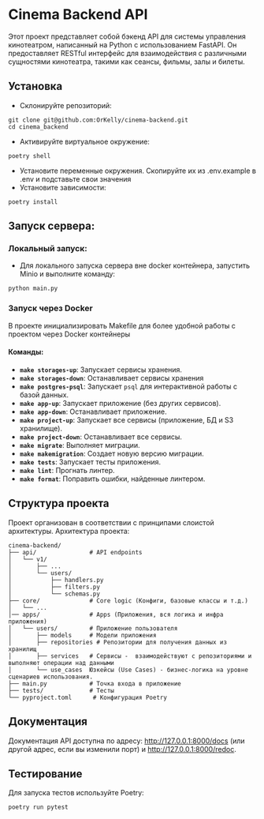 # Cinema Backend API
Этот проект представляет собой бэкенд API для системы управления 
кинотеатром, написанный на Python с использованием FastAPI. Он предоставляет RESTful интерфейс для взаимодействия с различными сущностями кинотеатра, такими как сеансы, фильмы, залы и билеты.

## Установка
- Склонируйте репозиторий:
```
git clone git@github.com:OrKelly/cinema-backend.git
cd cinema_backend
```
- Активируйте виртуальное окружение:
```
poetry shell
```
- Установите переменные окружения. Скопируйте их из .env.example в .env и подставьте свои значения
- Установите зависимости:
```
poetry install
```
## Запуск сервера:

### Локальный запуск:

- Для локального запуска сервера вне docker контейнера, запустить Minio и выполните команду:
```
python main.py
```
### Запуск через Docker

В проекте инициализировать Makefile для более удобной работы с проектом через Docker контейнеры

#### Команды:

* **`make storages-up`**: Запускает сервисы хранения.
* **`make storages-down`**: Останавливает сервисы хранения
* **`make postgres-psql`**: Запускает `psql`  для интерактивной работы с базой данных.
* **`make app-up`**: Запускает приложение (без других сервисов).
* **`make app-down`**: Останавливает приложение.
* **`make project-up`**: Запускает все сервисы (приложение, БД и S3 хранилище).
* **`make project-down`**: Останавливает все сервисы.
* **`make migrate`**: Выполняет миграции.
* **`make makemigration`**: Создает новую версию миграции.
* **`make tests`**: Запускает тесты приложения.
* **`make lint`**: Прогнать линтер.
* **`make format`**: Поправить ошибки, найденные линтером.

## Структура проекта
Проект организован в соответствии с принципами слоистой архитектуры. Архитектура проекта:

```
cinema-backend/
├── api/               # API endpoints
│   └── v1/            
│       ├── ...        
│       └── users/   
│           ├── handlers.py
│           ├── filters.py
│           └── schemas.py
├── core/              # Core logic (Конфиги, базовые классы и т.д.)
│   └── ...            
│── apps/              # Apps (Приложения, вся логика и инфра приложения)
│   └── users/         # Приложение пользователя 
│       ├── models     # Модели приложения
│       ├── repositories # Репозитории для получения данных из хранилищ
│       ├── services   # Сервисы -  взаимодействуют с репозиториями и выполняют операции над данными
│       └── use_cases  Юзкейсы (Use Cases) - бизнес-логика на уровне сценариев использования.
├── main.py            # Точка входа в приложение
├── tests/             # Тесты
└── pyproject.toml      # Конфигурация Poetry
```
## Документация
Документация API доступна по адресу: http://127.0.0.1:8000/docs (или другой адрес, если вы изменили порт) и http://127.0.0.1:8000/redoc.

## Тестирование
Для запуска тестов используйте Poetry:
```
poetry run pytest
```
